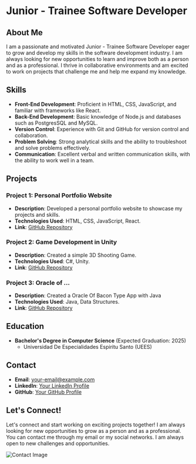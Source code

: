 # Junior - Trainee Software Developer

## About Me

I am a passionate and motivated Junior - Trainee Software Developer eager to grow and develop my skills in the software development industry. I am always looking for new opportunities to learn and improve both as a person and as a professional. I thrive in collaborative environments and am excited to work on projects that challenge me and help me expand my knowledge.

## Skills

- **Front-End Development**: Proficient in HTML, CSS, JavaScript, and familiar with frameworks like React.
- **Back-End Development**: Basic knowledge of Node.js and databases such as PostgresSQL and MySQL.
- **Version Control**: Experience with Git and GitHub for version control and collaboration.
- **Problem Solving**: Strong analytical skills and the ability to troubleshoot and solve problems effectively.
- **Communication**: Excellent verbal and written communication skills, with the ability to work well in a team.

## Projects

### Project 1: Personal Portfolio Website
- **Description**: Developed a personal portfolio website to showcase my projects and skills.
- **Technologies Used**: HTML, CSS, JavaScript, React.
- **Link**: [GitHub Repository](https://portfolio-1fff.vercel.app)

### Project 2: Game Development in Unity
- **Description**: Created a simple 3D Shooting Game.
- **Technologies Used**: C#, Unity.
- **Link**: [GitHub Repository](https://github.com/Jbalda02/Creation1)

### Project 3: Oracle of ...
- **Description**: Created a Oracle Of Bacon Type App with Java
- **Technologies Used**: Java, Data Structures.
- **Link**: [GitHub Repository](https://github.com/Jbalda02/Creation1)

## Education

- **Bachelor's Degree in Computer Science** (Expected Graduation: 2025)
  - Universidad De Especialidades Espiritu Santo (UEES)

## Contact

- **Email**: [your-email@example.com](mailto:jbaldac02@gmail.com)
- **LinkedIn**: [Your LinkedIn Profile](https://www.linkedin.com/in/jose-fernando-balda-cañizares-10b224283/)
- **GitHub**: [Your GitHub Profile](https://github.com/Jbalda02)

## Let's Connect!

Let's connect and start working on exciting projects together! I am always looking for new opportunities to grow as a person and as a professional. You can contact me through my email or my social networks. I am always open to new challenges and opportunities.

![Contact Image]([https://cdn-icons-png.flaticon.com/512/493/493808.png](https://encrypted-tbn0.gstatic.com/images?q=tbn:ANd9GcQ96YnIBMCzXfCNbugQ7jI7-H2aCh0uEjLyAg&s))
